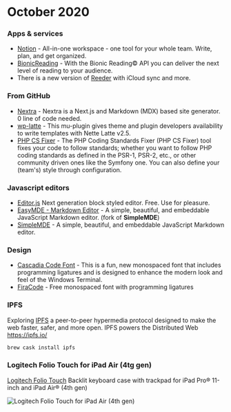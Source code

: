 # October 2020

### Apps & services

* [Notion](https://www.notion.so/) - All-in-one workspace - one tool for your whole team. Write, plan, and get organized.
* [BionicReading](https://bionic-reading.com/en/) - With the Bionic Reading© API you can deliver the next level of reading to your audience.
* There is a new version of [Reeder](https://reederapp.com/) with iCloud sync and more.

### From GitHub

* [Nextra](https://github.com/shuding/nextra) - Nextra is a Next.js and Markdown (MDX) based site generator. 0 line of code needed.
* [wp-latte](https://github.com/mejta/wp-latte) - This mu-plugin gives theme and plugin developers availability to write templates with Nette Latte v2.5.
* [PHP CS Fixer](https://github.com/FriendsOfPHP/PHP-CS-Fixer) -  The PHP Coding Standards Fixer (PHP CS Fixer) tool fixes your code to follow standards; whether you want to follow PHP coding standards as defined in the PSR-1, PSR-2, etc., or other community driven ones like the Symfony one. You can also define your (team's) style through configuration.

### Javascript editors

* [Editor.js](https://editorjs.io/) Next generation block styled editor. Free. Use for pleasure.
* [EasyMDE - Markdown Editor](https://github.com/Ionaru/easy-markdown-editor) - A simple, beautiful, and embeddable JavaScript Markdown editor. (fork of **SimpleMDE**)
* [SimpleMDE](https://github.com/sparksuite/simplemde-markdown-editor) - A simple, beautiful, and embeddable JavaScript Markdown editor.

### Design 

* [Cascadia Code Font](https://github.com/microsoft/cascadia-code) - This is a fun, new monospaced font that includes programming ligatures and is designed to enhance the modern look and feel of the Windows Terminal.
* [FiraCode](https://github.com/tonsky/FiraCode) - Free monospaced font with programming ligatures

### IPFS

Exploring [IPFS](https://ipfs.io/) a peer-to-peer hypermedia protocol designed to make the web faster, safer, and more open.
IPFS powers the Distributed Web https://ipfs.io/

```bash
brew cask install ipfs
```

### Logitech Folio Touch for iPad Air (4tg gen)

[Logitech Folio Touch](https://www.logitech.com/en-us/products/ipad-keyboards/folio-touch.920-009952.html) Backlit keyboard case with trackpad for iPad Pro® 11-inch and iPad Air® (4th gen)

![Logitech Folio Touch for iPad Air (4th gen)](https://resource.logitech.com/w_900,h_900,c_limit,q_auto,f_auto,dpr_1.0/content/dam/logitech/en/products/mobility/folio-touch/gallery/folio-touch-air-gallery-2.png?v=1)
